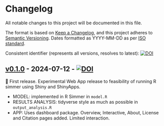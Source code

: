 # Changelog

All notable changes to this project will be documented in this file.

The format is based on [Keep a Changelog](https://keepachangelog.com/en/1.1.0/),
and this project adheres to [Semantic Versioning](https://semver.org/spec/v2.0.0.html). Dates formatted as YYYY-MM-DD as per [ISO standard](https://www.iso.org/iso-8601-date-and-time-format.html).

Consistent identifier (represents all versions, resolves to latest): [![DOI](https://zenodo.org/badge/DOI/10.5281/zenodo.10055168.svg)](https://doi.org/10.5281/zenodo.10055168)

## [v0.1.0]() - 2024-07-12 - [![DOI]()]()

:seedling: First release. Experimental Web App release to feasibility of running R simmer using Shiny and ShinyApps. 

* MODEL: implemented in R Simmer in `model.R`
* RESULTS ANALYSIS: tidyverse style as much as possible in `output_analysis.R`
* APP: Uses dashboard package. Overview, Interactive, About, License and Citation pages added. Limited interaction.

